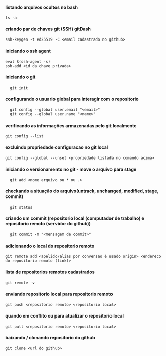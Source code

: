 #### listando arquivos ocultos no bash

```terminal
ls -a
```

#### criando par de chaves git (SSH) gitDash

```terminal (gitbash)
ssh-keygen -t ed25519 -C <email cadastrado no github>
```

#### iniciando o ssh agent

```terminal (gitbash)
eval $(ssh-agent -s)
ssh-add <id da chave privada>
```

#### iniciando o git

```terminal
  git init
```

#### configurando o usuario global para interagir com o repositorio

```terminal
  git config --global user.email "<email>"
  git config --global user.name "<name>"
```

#### verificando as informações armazenadas pelo git localmente

```terminal
git config --list
```

#### excluindo propriedade configuracao no git local

```terminal
git config --global --unset <propriedade listada no comando acima>
```

#### iniciando o versionamento no git - move o arquivo para stage

```terminal
  git add <nome arquivo ou * ou .>
```

#### checkando a situação do arquivo(untrack, unchanged, modified, stage, commit)

```terminal
  git status
```

#### criando um commit (repositorio local (computador de trabalho) e repositorio remoto (servidor do github))

```terminal
  git commit -m "<mensagem de commit>"
```

#### adicionando o local do repositorio remoto

```terminal
git remote add <apelido/alias por convensao é usado origin> <endereco do repositorio remoto (link)>
```

#### lista de repositorios remotos cadastrados

```terminal
git remote -v
```

#### enviando repositorio local para repositorio remoto

```terminal
git push <repositorio remoto> <repositorio local>
```

#### quando em conflito ou para atualizar o repositorio local

```terminal
git pull <repositorio remoto> <repositorio local>
```

#### baixando / clonando repositorio do github

```terminal
git clone <url do github>
```

